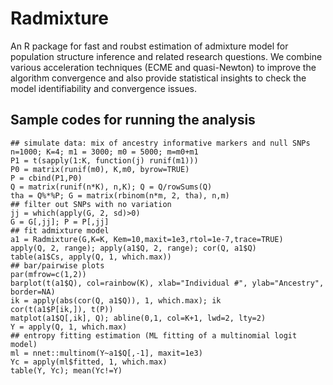 # Radmixture

An R package for fast and roubst estimation of admixture model for population structure inference and related research questions. We combine various acceleration techniques (ECME and quasi-Newton) to improve the algorithm convergence and also provide statistical insights to check the model identifiability
and convergence issues.


## Sample codes for running the analysis
```
## simulate data: mix of ancestry informative markers and null SNPs
n=1000; K=4; m1 = 3000; m0 = 5000; m=m0+m1
P1 = t(sapply(1:K, function(j) runif(m1)))
P0 = matrix(runif(m0), K,m0, byrow=TRUE)
P = cbind(P1,P0)
Q = matrix(runif(n*K), n,K); Q = Q/rowSums(Q)
tha = Q%*%P; G = matrix(rbinom(n*m, 2, tha), n,m)
## filter out SNPs with no variation
jj = which(apply(G, 2, sd)>0)
G = G[,jj]; P = P[,jj]
## fit admixture model
a1 = Radmixture(G,K=K, Kem=10,maxit=1e3,rtol=1e-7,trace=TRUE)
apply(Q, 2, range); apply(a1$Q, 2, range); cor(Q, a1$Q)
table(a1$Cs, apply(Q, 1, which.max))
## bar/pairwise plots
par(mfrow=c(1,2))
barplot(t(a1$Q), col=rainbow(K), xlab="Individual #", ylab="Ancestry", border=NA)
ik = apply(abs(cor(Q, a1$Q)), 1, which.max); ik
cor(t(a1$P[ik,]), t(P))
matplot(a1$Q[,ik], Q); abline(0,1, col=K+1, lwd=2, lty=2)
Y = apply(Q, 1, which.max)
## entropy fitting estimation (ML fitting of a multinomial logit model)
ml = nnet::multinom(Y~a1$Q[,-1], maxit=1e3)
Yc = apply(ml$fitted, 1, which.max)
table(Y, Yc); mean(Yc!=Y)
```

